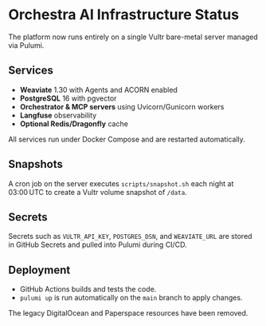 # Orchestra AI Infrastructure Status

The platform now runs entirely on a single Vultr bare-metal server managed via Pulumi.

## Services
- **Weaviate** 1.30 with Agents and ACORN enabled
- **PostgreSQL** 16 with pgvector
- **Orchestrator & MCP servers** using Uvicorn/Gunicorn workers
- **Langfuse** observability
- **Optional Redis/Dragonfly** cache

All services run under Docker Compose and are restarted automatically.

## Snapshots
A cron job on the server executes `scripts/snapshot.sh` each night at 03:00 UTC to create a Vultr volume snapshot of `/data`.

## Secrets
Secrets such as `VULTR_API_KEY`, `POSTGRES_DSN`, and `WEAVIATE_URL` are stored in GitHub Secrets and pulled into Pulumi during CI/CD.

## Deployment
- GitHub Actions builds and tests the code.
- `pulumi up` is run automatically on the `main` branch to apply changes.

The legacy DigitalOcean and Paperspace resources have been removed.
